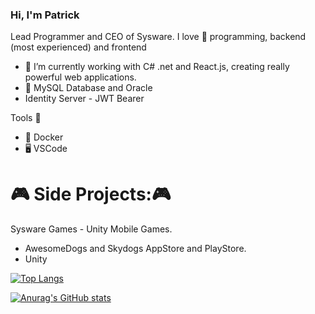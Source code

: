 ### Hi, I'm Patrick
Lead Programmer and CEO of Sysware.
I love 🥰 programming, backend (most experienced) and frontend 
- 🔭 I’m currently working with C# .net and React.js, creating really powerful web applications.
- 🐬 MySQL Database and Oracle
- Identity Server - JWT Bearer


Tools 🔨
- :whale: Docker
- 🖥️ VSCode




:video_game: Side Projects::video_game:
======================================

Sysware Games - Unity Mobile Games.
- AwesomeDogs and Skydogs AppStore and PlayStore.
- Unity


[![Top Langs](https://github-readme-stats.vercel.app/api/top-langs/?username=syswaregames&langs_count=8)](https://github.com/anuraghazra/github-readme-stats)

[![Anurag's GitHub stats](https://github-readme-stats.vercel.app/api?username=syswaregames)](https://github.com/anuraghazra/github-readme-stats)

<!--
**syswaregames/syswaregames** is a ✨ _special_ ✨ repository because its `README.md` (this file) appears on your GitHub profile.

Here are some ideas to get you started:

- 🔭 I’m currently working on ...
- 🌱 I’m currently learning ...
- 👯 I’m looking to collaborate on ...
- 🤔 I’m looking for help with ...
- 💬 Ask me about ...
- 📫 How to reach me: ...
- 😄 Pronouns: ...
- ⚡ Fun fact: ...
-->
